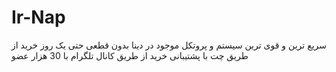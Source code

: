 # Ir-Nap
سریع ترین و قوی ترین سیستم و پروتکل موجود در دینا بدون قطعی حتی یک روز
خرید از طریق چت با پشتیبانی 
خرید از طریق کانال تلگرام با 30 هزار عضو 
